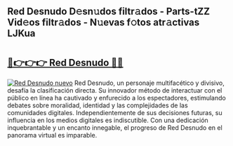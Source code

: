 ## Red Desnudo D𝚎sn𝚞dos filtr𝚊dos - Parts-tZZ Vid𝚎os filtr𝚊dos - N𝚞evas f𝚘tos atr𝚊ctivas LJKua

# <h2><a href="http://mbc0pf.tromn.icu/?c=Red+Desnudo">🔗👉👉👉 Red Desnudo 🔗🔗</a></h2>

[![Red Desnudo nuevo](https://i.imgur.com/pEAQMta.gif)](http://mbc0pf.tromn.icu/?c=Red+Desnudo)
Red Desnudo, un personaje multifacético y divisivo, desafía la clasificación directa. Su innovador método de interactuar con el público en línea ha cautivado y enfurecido a los espectadores, estimulando debates sobre moralidad, identidad y las complejidades de las comunidades digitales. Independientemente de sus decisiones futuras, su influencia en los medios digitales es indiscutible. Con una dedicación inquebrantable y un encanto innegable, el progreso de Red Desnudo en el panorama virtual es imparable.
